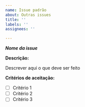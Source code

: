 ```yaml
---
name: Issue padrão
about: Outras issues
title: ''
labels: ''
assignees: ''

---
```


***Nome da issue***

**Descrição:**

Descrever aqui o que deve ser feito

**Critérios de aceitação:**

- [ ] Critério 1
- [ ] Critério 2
- [ ] Critério 3
